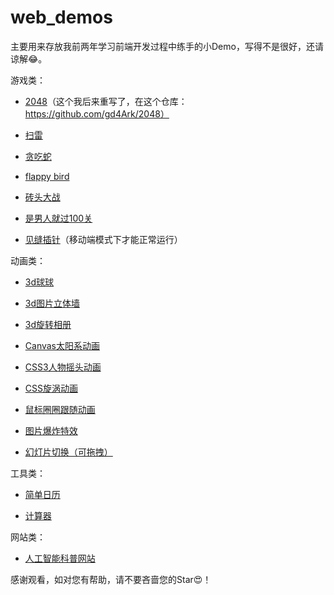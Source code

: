 # web_demos

主要用来存放我前两年学习前端开发过程中练手的小Demo，写得不是很好，还请谅解😂。

游戏类：

- [2048](https://gd4ark.github.io/web_demos/2048/)（这个我后来重写了，在这个仓库：https://github.com/gd4Ark/2048）

- [扫雷](https://gd4ark.github.io/web_demos/mineSweeper)

- [贪吃蛇](https://gd4ark.github.io/web_demos/Snake)

- [flappy bird](https://gd4ark.github.io/web_demos/flappy_bird/)

- [砖头大战](https://gd4ark.github.io/web_demos/Brick_war/)

- [是男人就过100关](https://gd4ark.github.io/web_demos/100_of_game/)

- [见缝插针](https://gd4ark.github.io/web_demos/core_ball/)（移动端模式下才能正常运行）

动画类：

- [3d球球](https://gd4ark.github.io/web_demos/3d_ball/)
- [3d图片立体墙](https://gd4ark.github.io/web_demos/3d_picture_wall/)

- [3d旋转相册](https://gd4ark.github.io/web_demos/3d_rotate_album/)

- [Canvas太阳系动画](https://gd4ark.github.io/web_demos/canvas_solar_system/)

- [CSS3人物摇头动画](https://gd4ark.github.io/web_demos/css3_character_animation/)

- [CSS旋涡动画](https://gd4ark.github.io/web_demos/css_rotate_animation/)

- [鼠标圈圈跟随动画](https://gd4ark.github.io/web_demos/mouse_circle_animation/)

- [图片爆炸特效](https://gd4ark.github.io/web_demos/picture_boom_animation/)

- [幻灯片切换（可拖拽）](https://gd4ark.github.io/web_demos/slide_toggle/)



工具类：

- [简单日历](https://gd4ark.github.io/web_demos/js_calendara/)

- [计算器](https://gd4ark.github.io/web_demos/calculator/)



网站类：

- [人工智能科普网站](https://gd4ark.github.io/web_demos/AI_info_site/)



感谢观看，如对您有帮助，请不要吝啬您的Star😍！